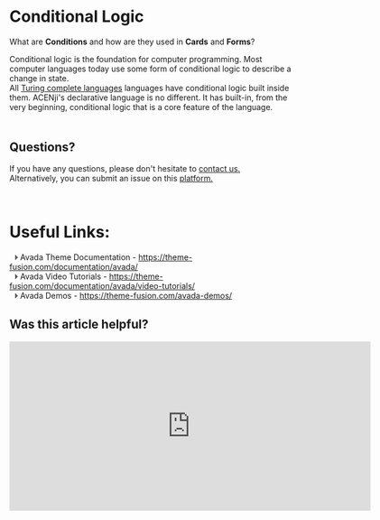 # Conditional Logic

What are **Conditions** and how are they used in **Cards** and **Forms**?

Conditional logic is the foundation for computer programming. Most computer languages today use some form of conditional logic to describe a change in state.   
All <a href="https://en.wikipedia.org/wiki/Turing_complete" target=_blank>Turing complete languages</a> languages have conditional logic built inside them. ACENji's declarative language is no different. It has built-in, from the very beginning, conditional logic that is a core feature of the language.
<p style="margin-top:50px;"></p>



## Questions? 

If you have any questions, please don't hesitate to <a href="https://www.acenji.com/contact" target="_blank" rel="noopener">contact us.</a>   
Alternatively, you can submit an issue on this <a href="https://github.com/acenji/acenji-help/issues" target="_blank" rel="noopener">platform.</a>


<p style="margin-top:70px;"></p>

# Useful Links:

<span class="triangle"></span> Avada Theme Documentation - https://theme-fusion.com/documentation/avada/     
<span class="triangle"></span> Avada Video Tutorials - https://theme-fusion.com/documentation/avada/video-tutorials/    
<span class="triangle"></span> Avada Demos - https://theme-fusion.com/avada-demos/  


<style>
.triangle {
display: inline-block;
width: 0;
height: 0;
border-style: solid;
border-width: 5px 0 5px 5px;
border-color: transparent transparent transparent #595959;
margin-left: 10px;
}
</style>
<p style="margin-top:30px;"></p>


## Was this article helpful?

<iframe src="https://docs.google.com/forms/d/e/1FAIpQLSf476NWIgBsD_Ed4uLoKmWfl66rgRN-3b1goFE2U-JHts2R1g/viewform?embedded=true" width="640" height="300" frameborder="0" marginheight="0" marginwidth="0">Wird geladen…</iframe>



